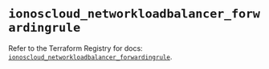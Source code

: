 # `ionoscloud_networkloadbalancer_forwardingrule`

Refer to the Terraform Registry for docs: [`ionoscloud_networkloadbalancer_forwardingrule`](https://registry.terraform.io/providers/ionos-cloud/ionoscloud/6.6.5/docs/resources/networkloadbalancer_forwardingrule).
